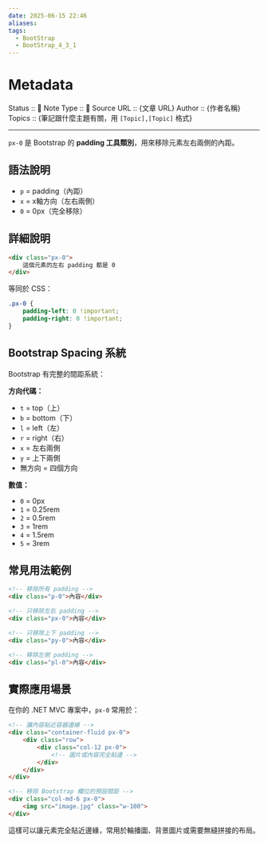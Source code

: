 ```yaml
---
date: 2025-06-15 22:46
aliases: 
tags:
  - BootStrap
  - BootStrap_4_3_1
---
```

# Metadata
Status :: 🌱
Note Type :: 📰
Source URL :: {文章 URL}
Author :: {作者名稱}
Topics :: {筆記跟什麼主題有關，用 `[Topic],[Topic]` 格式}

---

`px-0` 是 Bootstrap 的 **padding 工具類別**，用來移除元素左右兩側的內距。

## 語法說明

- `p` = padding（內距）
- `x` = x軸方向（左右兩側）
- `0` = 0px（完全移除）

## 詳細說明

```html
<div class="px-0">
    這個元素的左右 padding 都是 0
</div>
```

等同於 CSS：

```css
.px-0 {
    padding-left: 0 !important;
    padding-right: 0 !important;
}
```

## Bootstrap Spacing 系統

Bootstrap 有完整的間距系統：

**方向代碼：**

- `t` = top（上）
- `b` = bottom（下）
- `l` = left（左）
- `r` = right（右）
- `x` = 左右兩側
- `y` = 上下兩側
- 無方向 = 四個方向

**數值：**

- `0` = 0px
- `1` = 0.25rem
- `2` = 0.5rem
- `3` = 1rem
- `4` = 1.5rem
- `5` = 3rem

## 常見用法範例

```html
<!-- 移除所有 padding -->
<div class="p-0">內容</div>

<!-- 只移除左右 padding -->
<div class="px-0">內容</div>

<!-- 只移除上下 padding -->
<div class="py-0">內容</div>

<!-- 移除左側 padding -->
<div class="pl-0">內容</div>
```

## 實際應用場景

在你的 .NET MVC 專案中，`px-0` 常用於：

```html
<!-- 讓內容貼近容器邊緣 -->
<div class="container-fluid px-0">
    <div class="row">
        <div class="col-12 px-0">
            <!-- 圖片或內容完全貼邊 -->
        </div>
    </div>
</div>

<!-- 移除 Bootstrap 欄位的預設間距 -->
<div class="col-md-6 px-0">
    <img src="image.jpg" class="w-100">
</div>
```

這樣可以讓元素完全貼近邊緣，常用於輪播圖、背景圖片或需要無縫拼接的布局。